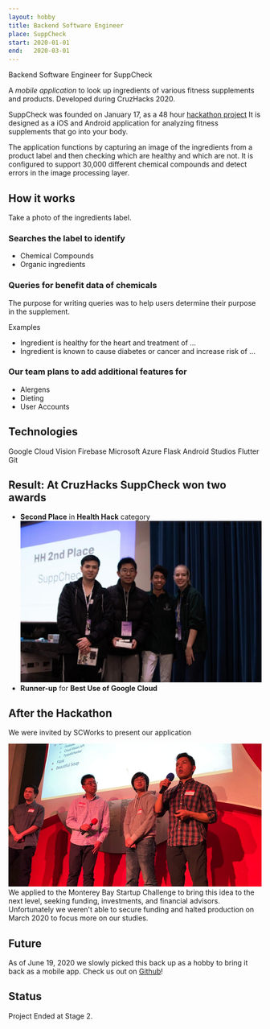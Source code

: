 ```yaml
---
layout: hobby
title: Backend Software Engineer
place: SuppCheck
start: 2020-01-01
end:   2020-03-01
---
```


Backend Software Engineer for SuppCheck

A _mobile_ _application_ to look up ingredients of various fitness supplements and products. Developed during CruzHacks 2020.

SuppCheck was founded on January 17, as a 48 hour [hackathon project](https://devpost.com/software/suppcheck-pvgnz0)
It is designed as a iOS and Android application for analyzing fitness supplements that go into your body.

The application functions by capturing an image of the ingredients from a product label and then checking which are healthy and which are not. It is configured to support 30,000 different chemical compounds and detect errors in the image processing layer.

## How it works

Take a photo of the ingredients label.

### Searches the label to identify

- Chemical Compounds
- Organic ingredients

### Queries for benefit data of chemicals

The purpose for writing queries was to help users determine their purpose in the supplement.

Examples

- Ingredient is healthy for the heart and treatment of ...
- Ingredient is known to cause diabetes or cancer and increase risk of ...

### Our team plans to add additional features for 

- Alergens
- Dieting
- User Accounts

## Technologies

Google Cloud Vision
Firebase
Microsoft Azure
Flask
Android Studios
Flutter
Git

## Result: At CruzHacks SuppCheck won two awards

- **Second Place** in **Health Hack** category
![](/assets/img/SuppCheck/CruzHacksWin.jpg)
- **Runner-up** for **Best Use of Google Cloud**

## After the Hackathon

We were invited by SCWorks to present our application

![](/assets/img/SuppCheck/SCWorks.png)
We applied to the Monterey Bay Startup Challenge to bring this idea to the next level, seeking funding, investments, and financial advisors.
Unfortunately we weren't able to secure funding and halted production on March 2020 to focus more on our studies.

## Future

As of June 19, 2020 we slowly picked this back up as a hobby to bring it back as a mobile app.
Check us out on [Github](https://github.com/dref11/SuppCheck/)!

## Status

Project Ended at Stage 2.
